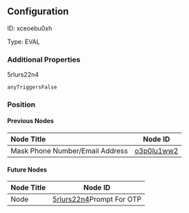# 
## Configuration
ID:  xceoebu0xh

Type: EVAL 







### Additional Properties
5rlurs22n4
```string 
anyTriggersFalse
```





### Position

#### Previous Nodes
| Node Title | Node ID |
| :------------- | ------------ |
| Mask Phone Number/Email Address | [o3p0lu1ww2](./o3p0lu1ww2.md) | 
 
 #### Future Nodes
| Node Title | Node ID |
| :------------- | ------------ |
| Node |[5rlurs22n4](./5rlurs22n4.md)Prompt For OTP |[qdsmqnczwr](./qdsmqnczwr.md) | 